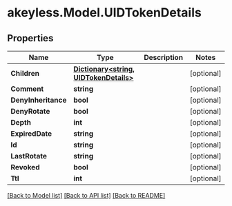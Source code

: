 # akeyless.Model.UIDTokenDetails

## Properties

Name | Type | Description | Notes
------------ | ------------- | ------------- | -------------
**Children** | [**Dictionary&lt;string, UIDTokenDetails&gt;**](UIDTokenDetails.md) |  | [optional] 
**Comment** | **string** |  | [optional] 
**DenyInheritance** | **bool** |  | [optional] 
**DenyRotate** | **bool** |  | [optional] 
**Depth** | **int** |  | [optional] 
**ExpiredDate** | **string** |  | [optional] 
**Id** | **string** |  | [optional] 
**LastRotate** | **string** |  | [optional] 
**Revoked** | **bool** |  | [optional] 
**Ttl** | **int** |  | [optional] 

[[Back to Model list]](../README.md#documentation-for-models) [[Back to API list]](../README.md#documentation-for-api-endpoints) [[Back to README]](../README.md)

